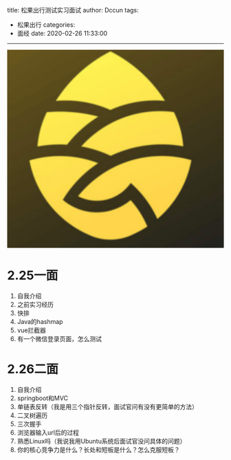 title: 松果出行测试实习面试
author: Dccun
tags:
  - 松果出行
categories:
  - 面经
date: 2020-02-26 11:33:00
---
![upload successful](/images/pasted-126.png) 

<!--more-->

# 2.25一面

1. 自我介绍
2. 之前实习经历
3. 快排
4. Java的hashmap
5. vue拦截器
6. 有一个微信登录页面，怎么测试

# 2.26二面

1. 自我介绍
2. springboot和MVC
3. 单链表反转（我是用三个指针反转，面试官问有没有更简单的方法）
4. 二叉树遍历
5. 三次握手
6. 浏览器输入url后的过程
7. 熟悉Linux吗（我说我用Ubuntu系统后面试官没问具体的问题）
8. 你的核心竞争力是什么？长处和短板是什么？怎么克服短板？
